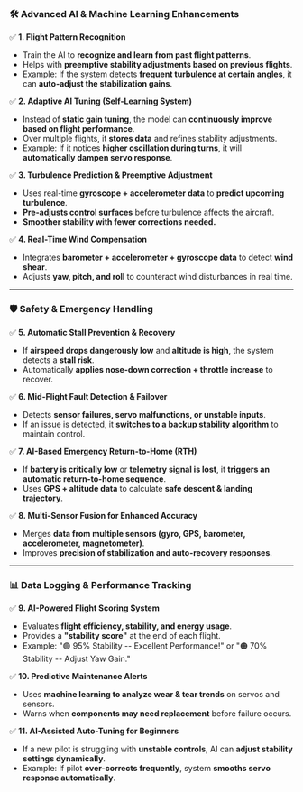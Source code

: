 ### **🛠️ Advanced AI & Machine Learning Enhancements**

✅ **1\. Flight Pattern Recognition**

-   Train the AI to **recognize and learn from past flight patterns**.
-   Helps with **preemptive stability adjustments based on previous flights**.
-   Example: If the system detects **frequent turbulence at certain angles**, it can **auto-adjust the stabilization gains**.

✅ **2\. Adaptive AI Tuning (Self-Learning System)**

-   Instead of **static gain tuning**, the model can **continuously improve based on flight performance**.
-   Over multiple flights, it **stores data** and refines stability adjustments.
-   Example: If it notices **higher oscillation during turns**, it will **automatically dampen servo response**.

✅ **3\. Turbulence Prediction & Preemptive Adjustment**

-   Uses real-time **gyroscope + accelerometer data** to **predict upcoming turbulence**.
-   **Pre-adjusts control surfaces** before turbulence affects the aircraft.
-   **Smoother stability with fewer corrections needed.**

✅ **4\. Real-Time Wind Compensation**

-   Integrates **barometer + accelerometer + gyroscope data** to detect **wind shear**.
-   Adjusts **yaw, pitch, and roll** to counteract wind disturbances in real time.

* * * * *

### **🛡️ Safety & Emergency Handling**

✅ **5\. Automatic Stall Prevention & Recovery**

-   If **airspeed drops dangerously low** and **altitude is high**, the system detects a **stall risk**.
-   Automatically **applies nose-down correction + throttle increase** to recover.

✅ **6\. Mid-Flight Fault Detection & Failover**

-   Detects **sensor failures, servo malfunctions, or unstable inputs**.
-   If an issue is detected, it **switches to a backup stability algorithm** to maintain control.

✅ **7\. AI-Based Emergency Return-to-Home (RTH)**

-   If **battery is critically low** or **telemetry signal is lost**, it **triggers an automatic return-to-home sequence**.
-   Uses **GPS + altitude data** to calculate **safe descent & landing trajectory**.

✅ **8\. Multi-Sensor Fusion for Enhanced Accuracy**

-   Merges **data from multiple sensors (gyro, GPS, barometer, accelerometer, magnetometer)**.
-   Improves **precision of stabilization and auto-recovery responses**.

* * * * *

### **📊 Data Logging & Performance Tracking**

✅ **9\. AI-Powered Flight Scoring System**

-   Evaluates **flight efficiency, stability, and energy usage**.
-   Provides a **"stability score"** at the end of each flight.
-   Example: "🟢 95% Stability -- Excellent Performance!" or "🟠 70% Stability -- Adjust Yaw Gain."

✅ **10\. Predictive Maintenance Alerts**

-   Uses **machine learning to analyze wear & tear trends** on servos and sensors.
-   Warns when **components may need replacement** before failure occurs.

✅ **11\. AI-Assisted Auto-Tuning for Beginners**

-   If a new pilot is struggling with **unstable controls**, AI can **adjust stability settings dynamically**.
-   Example: If pilot **over-corrects frequently**, system **smooths servo response automatically**.